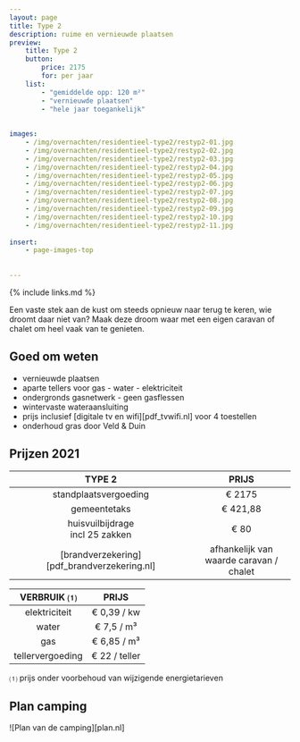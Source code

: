 ```yaml
---
layout: page
title: Type 2
description: ruime en vernieuwde plaatsen
preview: 
    title: Type 2
    button:
        price: 2175
        for: per jaar
    list:
        - "gemiddelde opp: 120 m²"
        - "vernieuwde plaatsen"
        - "hele jaar toegankelijk"
       
        
images:
    - /img/overnachten/residentieel-type2/restyp2-01.jpg
    - /img/overnachten/residentieel-type2/restyp2-02.jpg
    - /img/overnachten/residentieel-type2/restyp2-03.jpg
    - /img/overnachten/residentieel-type2/restyp2-04.jpg
    - /img/overnachten/residentieel-type2/restyp2-05.jpg
    - /img/overnachten/residentieel-type2/restyp2-06.jpg
    - /img/overnachten/residentieel-type2/restyp2-07.jpg
    - /img/overnachten/residentieel-type2/restyp2-08.jpg
    - /img/overnachten/residentieel-type2/restyp2-09.jpg
    - /img/overnachten/residentieel-type2/restyp2-10.jpg
    - /img/overnachten/residentieel-type2/restyp2-11.jpg
    
insert:
    - page-images-top
    
    
---
```


{% include links.md %}

Een vaste stek aan de kust om steeds opnieuw naar terug te keren, wie droomt daar niet van? Maak deze droom waar met een eigen caravan of chalet om heel vaak van te genieten.


## Goed om weten

- vernieuwde plaatsen
- aparte tellers voor gas - water - elektriciteit
- ondergronds gasnetwerk - geen gasflessen
- wintervaste wateraansluiting
- prijs inclusief [digitale tv en wifi][pdf_tvwifi.nl] voor 4 toestellen 
- onderhoud gras door Veld & Duin


## Prijzen 2021

TYPE 2                |PRIJS           |
:--------------------:|:--------------:|
standplaatsvergoeding |€ 2175              
gemeentetaks          |€ 421,88
huisvuilbijdrage<br>incl 25 zakken<br> | € 80    
[brandverzekering][pdf_brandverzekering.nl]      |afhankelijk van <br>waarde caravan / chalet

VERBRUIK ⑴           |PRIJS          |
:--------------------:|:-------------:|
elektriciteit         | € 0,39 / kw        
water                 | € 7,5 / m³  
gas                   | € 6,85 / m³       
tellervergoeding      | € 22 / teller

⑴ prijs onder voorbehoud van wijzigende energietarieven

## Plan camping

![Plan van de camping][plan.nl]
